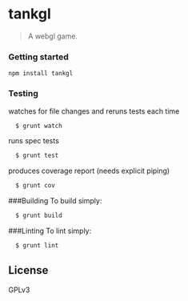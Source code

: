 # tankgl

> A webgl game.

### Getting started

`npm install tankgl`

### Testing

watches for file changes and reruns tests each time
```bash
  $ grunt watch
```

runs spec tests
```bash
  $ grunt test
```

produces coverage report (needs explicit piping)
```bash
  $ grunt cov
```

###Building
To build simply:
```bash
  $ grunt build
```

###Linting
To lint simply:
```bash
  $ grunt lint
```

## License

GPLv3
